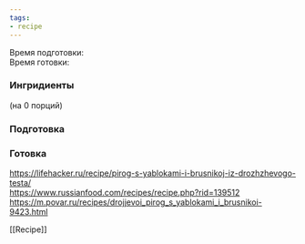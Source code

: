 ```yaml
---
tags:
- recipe
---
```


Время подготовки:  
Время готовки:

### Ингридиенты

(на 0 порций)

### Подготовка

### Готовка

https://lifehacker.ru/recipe/pirog-s-yablokami-i-brusnikoj-iz-drozhzhevogo-testa/  
https://www.russianfood.com/recipes/recipe.php?rid=139512  
https://m.povar.ru/recipes/drojjevoi_pirog_s_yablokami_i_brusnikoi-9423.html

[[Recipe]]
